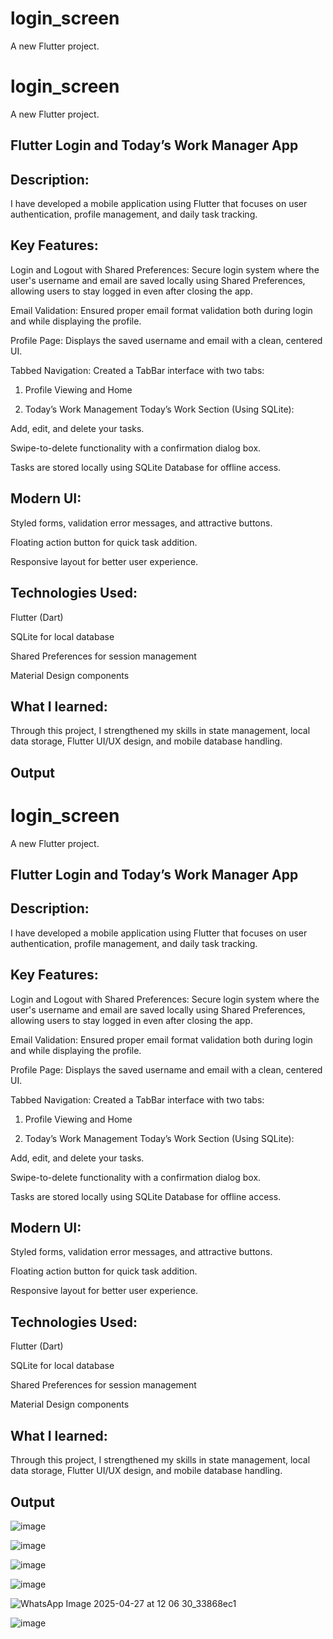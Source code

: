 # login_screen

A new Flutter project.
# login_screen

A new Flutter project.

## Flutter Login and Today’s Work Manager App

## Description:
I have developed a mobile application using Flutter that focuses on user authentication, profile management, and daily task tracking.

## Key Features:

Login and Logout with Shared Preferences:
Secure login system where the user's username and email are saved locally using Shared Preferences, allowing users to stay logged in even after closing the app.

Email Validation:
Ensured proper email format validation both during login and while displaying the profile.

Profile Page:
Displays the saved username and email with a clean, centered UI.

Tabbed Navigation:
Created a TabBar interface with two tabs:

1. Profile Viewing and Home


2. Today’s Work Management
Today’s Work Section (Using SQLite):

Add, edit, and delete your tasks.

Swipe-to-delete functionality with a confirmation dialog box.

Tasks are stored locally using SQLite Database for offline access.


## Modern UI:

Styled forms, validation error messages, and attractive buttons.

Floating action button for quick task addition.

Responsive layout for better user experience.

## Technologies Used:

Flutter (Dart)

SQLite for local database

Shared Preferences for session management

Material Design components

## What I learned:
Through this project, I strengthened my skills in state management, local data storage, Flutter UI/UX design, and mobile database handling.

## Output
# login_screen

A new Flutter project.

## Flutter Login and Today’s Work Manager App

## Description:
I have developed a mobile application using Flutter that focuses on user authentication, profile management, and daily task tracking.

## Key Features:

Login and Logout with Shared Preferences:
Secure login system where the user's username and email are saved locally using Shared Preferences, allowing users to stay logged in even after closing the app.

Email Validation:
Ensured proper email format validation both during login and while displaying the profile.

Profile Page:
Displays the saved username and email with a clean, centered UI.

Tabbed Navigation:
Created a TabBar interface with two tabs:

1. Profile Viewing and Home


2. Today’s Work Management
Today’s Work Section (Using SQLite):

Add, edit, and delete your tasks.

Swipe-to-delete functionality with a confirmation dialog box.

Tasks are stored locally using SQLite Database for offline access.


## Modern UI:

Styled forms, validation error messages, and attractive buttons.

Floating action button for quick task addition.

Responsive layout for better user experience.

## Technologies Used:

Flutter (Dart)

SQLite for local database

Shared Preferences for session management

Material Design components

## What I learned:
Through this project, I strengthened my skills in state management, local data storage, Flutter UI/UX design, and mobile database handling.

## Output

![image](https://github.com/user-attachments/assets/faab82ac-d88f-4df0-8d5f-695b9dc315ec)

![image](https://github.com/user-attachments/assets/152f8ea3-29c9-4cc9-812c-48d79e8d1113)

![image](https://github.com/user-attachments/assets/3fee5c55-1354-4a71-b010-13a2898e2c29)

![image](https://github.com/user-attachments/assets/cffe18f3-0efc-4c66-a399-e4336a95e142)

![WhatsApp Image 2025-04-27 at 12 06 30_33868ec1](https://github.com/user-attachments/assets/d866ac0d-cc8a-4c2e-a3d0-8741b329a439)


![image](https://github.com/user-attachments/assets/0d7631d6-ee55-4c85-baa8-d6afbc5e1077)






